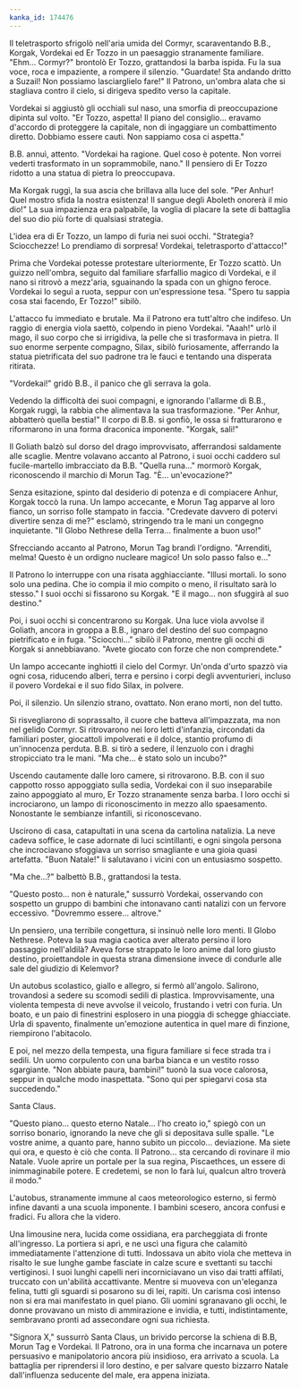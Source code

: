 ```yaml
---
kanka_id: 174476
---
```


Il
teletrasporto sfrigolò nell'aria umida del Cormyr, scaraventando B.B.,
Korgak, Vordekai ed Er Tozzo in un paesaggio stranamente familiare.
"Ehm... Cormyr?" brontolò Er Tozzo, grattandosi la barba ispida. Fu la
sua voce, roca e impaziente, a rompere il silenzio. "Guardate! Sta
andando dritto a Suzail! Non possiamo lasciarglielo fare!" Il Patrono,
un'ombra alata che si stagliava contro il cielo, si dirigeva spedito
verso la capitale.

Vordekai
si aggiustò gli occhiali sul naso, una smorfia di preoccupazione
dipinta sul volto. "Er Tozzo, aspetta! Il piano del consiglio... eravamo
d'accordo di proteggere la capitale, non di ingaggiare un combattimento
diretto. Dobbiamo essere cauti. Non sappiamo cosa ci aspetta."

B.B.
annuì, attento. "Vordekai ha ragione. Quel coso è potente. Non vorrei
vederti trasformato in un soprammobile, nano." Il pensiero di Er Tozzo
ridotto a una statua di pietra lo preoccupava.

Ma
Korgak ruggì, la sua ascia che brillava alla luce del sole. "Per Anhur!
Quel mostro sfida la nostra esistenza! Il sangue degli Aboleth onorerà
il mio dio!" La sua impazienza era palpabile, la voglia di placare la
sete di battaglia del suo dio più forte di qualsiasi strategia.

L'idea
era di Er Tozzo, un lampo di furia nei suoi occhi. "Strategia?
Sciocchezze! Lo prendiamo di sorpresa! Vordekai, teletrasporto
d'attacco!"

Prima
che Vordekai potesse protestare ulteriormente, Er Tozzo scattò. Un
guizzo nell'ombra, seguito dal familiare sfarfallio magico di Vordekai, e
il nano si ritrovò a mezz'aria, sguainando la spada con un ghigno
feroce. Vordekai lo seguì a ruota, seppur con un'espressione tesa.
"Spero tu sappia cosa stai facendo, Er Tozzo!" sibilò.

L'attacco
fu immediato e brutale. Ma il Patrono era tutt'altro che indifeso. Un
raggio di energia viola saettò, colpendo in pieno Vordekai. "Aaah!" urlò
il mago, il suo corpo che si irrigidiva, la pelle che si trasformava in
pietra. Il suo enorme serpente compagno, Silax, sibilò furiosamente,
afferrando la statua pietrificata del suo padrone tra le fauci e
tentando una disperata ritirata.

"Vordekai!" gridò B.B., il panico che gli serrava la gola.

Vedendo
la difficoltà dei suoi compagni, e ignorando l'allarme di B.B., Korgak
ruggì, la rabbia che alimentava la sua trasformazione. "Per Anhur,
abbatterò quella bestia!" Il corpo di B.B. si gonfiò, le ossa si
fratturarono e riformarono in una forma draconica imponente. "Korgak,
sali!"

Il
Goliath balzò sul dorso del drago improvvisato, afferrandosi saldamente
alle scaglie. Mentre volavano accanto al Patrono, i suoi occhi caddero
sul fucile-martello imbracciato da B.B. "Quella runa..." mormorò Korgak,
riconoscendo il marchio di Morun Tag. "È... un'evocazione?"

Senza
esitazione, spinto dal desiderio di potenza e di compiacere Anhur,
Korgak toccò la runa. Un lampo accecante, e Morun Tag apparve al loro
fianco, un sorriso folle stampato in faccia. "Credevate davvero di
potervi divertire senza di me?" esclamò, stringendo tra le mani un
congegno inquietante. "Il Globo Nethrese della Terra... finalmente a
buon uso!"

Sfrecciando
accanto al Patrono, Morun Tag brandì l'ordigno. "Arrenditi, melma!
Questo è un ordigno nucleare magico! Un solo passo falso e..."

Il
Patrono lo interruppe con una risata agghiacciante. "Illusi mortali. Io
sono solo una pedina. Che io compia il mio compito o meno, il risultato
sarà lo stesso." I suoi occhi si fissarono su Korgak. "E il mago...
non sfuggirà al suo destino."

Poi,
i suoi occhi si concentrarono su Korgak. Una luce viola avvolse il
Goliath, ancora in groppa a B.B., ignaro del destino del suo compagno
pietrificato e in fuga. "Sciocchi..." sibilò il Patrono, mentre gli
occhi di Korgak si annebbiavano. "Avete giocato con forze che non
comprendete."

Un
lampo accecante inghiottì il cielo del Cormyr. Un'onda d'urto spazzò
via ogni cosa, riducendo alberi, terra e persino i corpi degli
avventurieri, incluso il povero Vordekai e il suo fido Silax, in
polvere.

Poi, il silenzio. Un silenzio strano, ovattato. Non erano morti, non del tutto.   
  

Si
risvegliarono di soprassalto, il cuore che batteva all'impazzata, ma
non nel gelido Cormyr. Si ritrovarono nei loro letti d'infanzia,
circondati da familiari poster, giocattoli impolverati e il dolce,
stantio profumo di un'innocenza perduta. B.B. si tirò a sedere, il
lenzuolo con i draghi stropicciato tra le mani. "Ma che... è stato solo
un incubo?"

Uscendo
cautamente dalle loro camere, si ritrovarono. B.B. con il suo cappotto
rosso appoggiato sulla sedia, Vordekai con il suo inseparabile zaino
appoggiato al muro, Er Tozzo stranamente senza barba. I loro occhi si incrociarono, un
lampo di riconoscimento in mezzo allo spaesamento. Nonostante le
sembianze infantili, si riconoscevano.

Uscirono
di casa, catapultati in una scena da cartolina natalizia. La neve
cadeva soffice, le case adornate di luci scintillanti, e ogni singola
persona che incrociavano sfoggiava un sorriso smagliante e una gioia
quasi artefatta. "Buon Natale!" li salutavano i vicini con un entusiasmo
sospetto.

"Ma che...?" balbettò B.B., grattandosi la testa.

"Questo
posto... non è naturale," sussurrò Vordekai, osservando con sospetto un
gruppo di bambini che intonavano canti natalizi con un fervore
eccessivo. "Dovremmo essere... altrove."

Un
pensiero, una terribile congettura, si insinuò nelle loro menti. Il
Globo Nethrese. Poteva la sua magia caotica aver alterato persino il
loro passaggio nell'aldilà? Aveva forse strappato le loro anime dal loro
giusto destino, proiettandole in questa strana dimensione invece di
condurle alle sale del giudizio di Kelemvor?

Un
autobus scolastico, giallo e allegro, si fermò all'angolo. Salirono,
trovandosi a sedere su scomodi sedili di plastica. Improvvisamente, una
violenta tempesta di neve avvolse il veicolo, frustando i vetri con
furia. Un boato, e un paio di finestrini esplosero in una pioggia di
schegge ghiacciate. Urla di spavento, finalmente un'emozione autentica
in quel mare di finzione, riempirono l'abitacolo.

E
poi, nel mezzo della tempesta, una figura familiare si fece strada tra i
sedili. Un uomo corpulento con una barba bianca e un vestito rosso
sgargiante. "Non abbiate paura, bambini!" tuonò la sua voce calorosa,
seppur in qualche modo inaspettata. "Sono qui per spiegarvi cosa sta
succedendo."

Santa Claus.

"Questo
piano... questo eterno Natale... l'ho creato io," spiegò con un sorriso
bonario, ignorando la neve che gli si depositava sulle spalle. "Le
vostre anime, a quanto pare, hanno subito un piccolo... deviazione. Ma
siete qui ora, e questo è ciò che conta. Il Patrono... sta cercando di
rovinare il mio Natale. Vuole aprire un portale per la sua regina,
Piscaethces, un essere di inimmaginabile potere. E credetemi, se non lo
farà lui, qualcun altro troverà il modo."

L'autobus,
stranamente immune al caos meteorologico esterno, si fermò infine
davanti a una scuola imponente. I bambini scesero, ancora confusi e
fradici. Fu allora che la videro.

Una
limousine nera, lucida come ossidiana, era parcheggiata di fronte
all'ingresso. La portiera si aprì, e ne uscì una figura che calamitò
immediatamente l'attenzione di tutti. Indossava un abito viola che
metteva in risalto le sue lunghe gambe fasciate in calze scure e
svettanti su tacchi vertiginosi. I suoi lunghi capelli neri
incorniciavano un viso dai tratti affilati, truccato con un'abilità
accattivante. Mentre si muoveva con un'eleganza felina, tutti gli
sguardi si posarono su di lei, rapiti. Un carisma così intenso non si
era mai manifestato in quel piano. Gli uomini sgranavano gli occhi, le
donne provavano un misto di ammirazione e invidia, e tutti,
indistintamente, sembravano pronti ad assecondare ogni sua richiesta.

"Signora
X," sussurrò Santa Claus, un brivido percorse la schiena di B.B, Morun Tag e Vordekai. Il
Patrono, ora in una forma che incarnava un potere persuasivo e
manipolatorio ancora più insidioso, era arrivato a scuola. La battaglia
per riprendersi il loro destino, e per salvare questo bizzarro Natale
dall'influenza seducente del male, era appena iniziata.